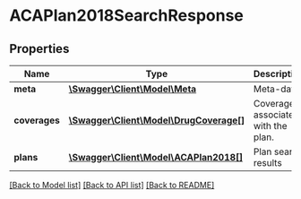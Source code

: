 # ACAPlan2018SearchResponse

## Properties
Name | Type | Description | Notes
------------ | ------------- | ------------- | -------------
**meta** | [**\Swagger\Client\Model\Meta**](Meta.md) | Meta-data | [optional] 
**coverages** | [**\Swagger\Client\Model\DrugCoverage[]**](DrugCoverage.md) | Coverages associated with the plan. | [optional] 
**plans** | [**\Swagger\Client\Model\ACAPlan2018[]**](ACAPlan2018.md) | Plan search results | [optional] 

[[Back to Model list]](../README.md#documentation-for-models) [[Back to API list]](../README.md#documentation-for-api-endpoints) [[Back to README]](../README.md)



